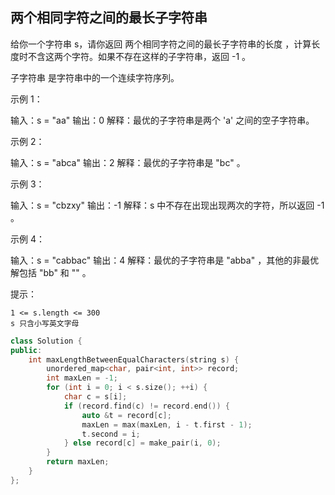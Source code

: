 ## 两个相同字符之间的最长子字符串

给你一个字符串 s，请你返回 两个相同字符之间的最长子字符串的长度 ，计算长度时不含这两个字符。如果不存在这样的子字符串，返回 -1 。

子字符串 是字符串中的一个连续字符序列。

 

示例 1：

输入：s = "aa"
输出：0
解释：最优的子字符串是两个 'a' 之间的空子字符串。

示例 2：

输入：s = "abca"
输出：2
解释：最优的子字符串是 "bc" 。

示例 3：

输入：s = "cbzxy"
输出：-1
解释：s 中不存在出现出现两次的字符，所以返回 -1 。

示例 4：

输入：s = "cabbac"
输出：4
解释：最优的子字符串是 "abba" ，其他的非最优解包括 "bb" 和 "" 。

 

提示：

    1 <= s.length <= 300
    s 只含小写英文字母

```cpp
class Solution {
public:
    int maxLengthBetweenEqualCharacters(string s) {
        unordered_map<char, pair<int, int>> record;
        int maxLen = -1;
        for (int i = 0; i < s.size(); ++i) {
            char c = s[i];
            if (record.find(c) != record.end()) {
                auto &t = record[c];
                maxLen = max(maxLen, i - t.first - 1);
                t.second = i;
            } else record[c] = make_pair(i, 0);
        }
        return maxLen;
    }
};
```
